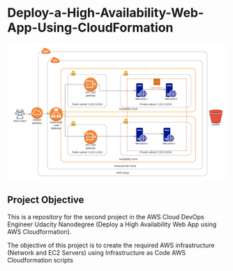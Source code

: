 # Deploy-a-High-Availability-Web-App-Using-CloudFormation

![alt text](https://github.com/ahmedhesham110/UdacityNanoDegree_Project2/blob/main/Udacity%20Project%20Diagram.png?raw=true)

## Project Objective 

This is a repository for the second project in the AWS Cloud DevOps Engineer Udacity Nanodegree (Deploy a High Availability Web App using AWS Cloudformation).

The objective of this project is to create the required AWS infrastructure (Network and EC2 Servers) using Infrastructure as Code AWS Cloudformation scripts
